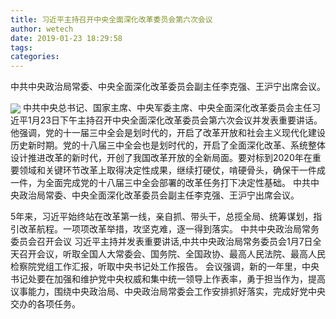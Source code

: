 ```yaml
---
title: 习近平主持召开中央全面深化改革委员会第六次会议
author: wetech
date: 2019-01-23 18:29:58
tags: 
categories: 
---
```

中共中央政治局常委、中央全面深化改革委员会副主任李克强、王沪宁出席会议。
<!-- more -->
<img align="center" border="0" src="https://imgcdn.yicai.com/uppics/images/2019/01/dd6bfc52b8174e1901ace293b1296cbf.jpg" />
中共中央总书记、国家主席、中央军委主席、中央全面深化改革委员会主任习近平1月23日下午主持召开中央全面深化改革委员会第六次会议并发表重要讲话。他强调，党的十一届三中全会是划时代的，开启了改革开放和社会主义现代化建设历史新时期。党的十八届三中全会也是划时代的，开启了全面深化改革、系统整体设计推进改革的新时代，开创了我国改革开放的全新局面。要对标到2020年在重要领域和关键环节改革上取得决定性成果，继续打硬仗，啃硬骨头，确保干一件成一件，为全面完成党的十八届三中全会部署的改革任务打下决定性基础。
中共中央政治局常委、中央全面深化改革委员会副主任李克强、王沪宁出席会议。
 
 
5年来，习近平始终站在改革第一线，亲自抓、带头干，总揽全局、统筹谋划，指引改革航程。一项项改革举措，攻坚克难，逐一得到落实。
中共中央政治局常务委员会召开会议 习近平主持并发表重要讲话,中共中央政治局常务委员会1月7日全天召开会议，听取全国人大常委会、国务院、全国政协、最高人民法院、最高人民检察院党组工作汇报，听取中央书记处工作报告。
会议强调，新的一年里，中央书记处要在加强和维护党中央权威和集中统一领导上作表率，勇于担当作为，提高议事能力，围绕中央政治局、中央政治局常委会工作安排抓好落实，完成好党中央交办的各项任务。
